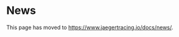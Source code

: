 # News

This page has moved to https://www.jaegertracing.io/docs/news/.

<script type="text/javascript">
    to_netlify('https://www.jaegertracing.io/docs/news/');
</script>

